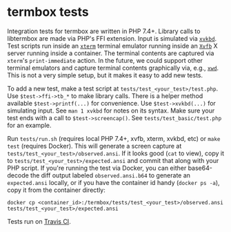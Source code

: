 # termbox tests

Integration tests for termbox are written in PHP 7.4+. Library calls to
libtermbox are made via PHP's FFI extension. Input is simulated via [`xvkbd`][1].
Test scripts run inside an [`xterm`][2] terminal emulator running inside an
[`Xvfb`][3] X server running inside a container. The terminal contents are
captured via `xterm`'s `print-immediate` action. In the future, we could support
other terminal emulators and capture terminal contents graphically via, e.g.,
[`xwd`][4]. This is not a very simple setup, but it makes it easy to add new
tests.

To add a new test, make a test script at `tests/test_<your_test>/test.php`. Use
`$test->ffi->tb_*` to make library calls. There is a helper method available
`$test->printf(...)` for convenience. Use `$test->xvkbd(...)` for simulating
input. See `man 1 xvkbd` for notes on its syntax. Make sure your test ends with
a call to `$test->screencap()`. See `tests/test_basic/test.php` for an example.

Run `tests/run.sh` (requires local PHP 7.4+, xvfb, xterm, xvkbd, etc) or
`make test` (requires Docker). This will generate a screen capture at
`tests/test_<your_test>/observed.ansi`. If it looks good (`cat` to view), copy
it to `tests/test_<your_test>/expected.ansi` and commit that along with your PHP
script. If you're running the test via Docker, you can either base64-decode the
diff output labeled `observed.ansi.b64` to generate an `expected.ansi` locally,
or if you have the container id handy (`docker ps -a`), copy it from the
container directly:

    docker cp <container_id>:/termbox/tests/test_<your_test>/observed.ansi tests/test_<your_test>/expected.ansi

Tests run on [Travis CI][5].

[1]: http://t-sato.in.coocan.jp/xvkbd/
[2]: https://invisible-island.net/xterm/
[3]: https://www.x.org/releases/current/doc/man/man1/Xvfb.1.xhtml
[4]: https://en.wikipedia.org/wiki/Xwd
[5]: https://travis-ci.org/github/termbox/termbox
